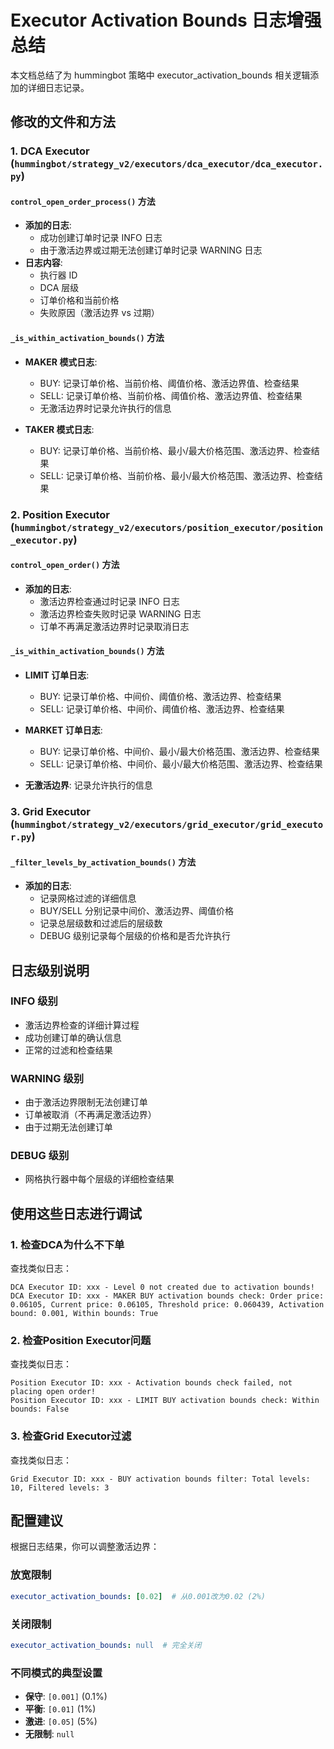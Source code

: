 # Executor Activation Bounds 日志增强总结

本文档总结了为 hummingbot 策略中 executor_activation_bounds 相关逻辑添加的详细日志记录。

## 修改的文件和方法

### 1. DCA Executor (`hummingbot/strategy_v2/executors/dca_executor/dca_executor.py`)

#### `control_open_order_process()` 方法
- **添加的日志**: 
  - 成功创建订单时记录 INFO 日志
  - 由于激活边界或过期无法创建订单时记录 WARNING 日志
- **日志内容**:
  - 执行器 ID
  - DCA 层级
  - 订单价格和当前价格
  - 失败原因（激活边界 vs 过期）

#### `_is_within_activation_bounds()` 方法
- **MAKER 模式日志**:
  - BUY: 记录订单价格、当前价格、阈值价格、激活边界值、检查结果
  - SELL: 记录订单价格、当前价格、阈值价格、激活边界值、检查结果
  - 无激活边界时记录允许执行的信息

- **TAKER 模式日志**:
  - BUY: 记录订单价格、当前价格、最小/最大价格范围、激活边界、检查结果
  - SELL: 记录订单价格、当前价格、最小/最大价格范围、激活边界、检查结果

### 2. Position Executor (`hummingbot/strategy_v2/executors/position_executor/position_executor.py`)

#### `control_open_order()` 方法
- **添加的日志**:
  - 激活边界检查通过时记录 INFO 日志
  - 激活边界检查失败时记录 WARNING 日志
  - 订单不再满足激活边界时记录取消日志

#### `_is_within_activation_bounds()` 方法
- **LIMIT 订单日志**:
  - BUY: 记录订单价格、中间价、阈值价格、激活边界、检查结果
  - SELL: 记录订单价格、中间价、阈值价格、激活边界、检查结果

- **MARKET 订单日志**:
  - BUY: 记录订单价格、中间价、最小/最大价格范围、激活边界、检查结果
  - SELL: 记录订单价格、中间价、最小/最大价格范围、激活边界、检查结果

- **无激活边界**: 记录允许执行的信息

### 3. Grid Executor (`hummingbot/strategy_v2/executors/grid_executor/grid_executor.py`)

#### `_filter_levels_by_activation_bounds()` 方法
- **添加的日志**:
  - 记录网格过滤的详细信息
  - BUY/SELL 分别记录中间价、激活边界、阈值价格
  - 记录总层级数和过滤后的层级数
  - DEBUG 级别记录每个层级的价格和是否允许执行

## 日志级别说明

### INFO 级别
- 激活边界检查的详细计算过程
- 成功创建订单的确认信息
- 正常的过滤和检查结果

### WARNING 级别
- 由于激活边界限制无法创建订单
- 订单被取消（不再满足激活边界）
- 由于过期无法创建订单

### DEBUG 级别
- 网格执行器中每个层级的详细检查结果

## 使用这些日志进行调试

### 1. 检查DCA为什么不下单
查找类似日志：
```
DCA Executor ID: xxx - Level 0 not created due to activation bounds!
DCA Executor ID: xxx - MAKER BUY activation bounds check: Order price: 0.06105, Current price: 0.06105, Threshold price: 0.060439, Activation bound: 0.001, Within bounds: True
```

### 2. 检查Position Executor问题
查找类似日志：
```
Position Executor ID: xxx - Activation bounds check failed, not placing open order!
Position Executor ID: xxx - LIMIT BUY activation bounds check: Within bounds: False
```

### 3. 检查Grid Executor过滤
查找类似日志：
```
Grid Executor ID: xxx - BUY activation bounds filter: Total levels: 10, Filtered levels: 3
```

## 配置建议

根据日志结果，你可以调整激活边界：

### 放宽限制
```yaml
executor_activation_bounds: [0.02]  # 从0.001改为0.02 (2%)
```

### 关闭限制
```yaml
executor_activation_bounds: null  # 完全关闭
```

### 不同模式的典型设置
- **保守**: `[0.001]` (0.1%)
- **平衡**: `[0.01]` (1%)
- **激进**: `[0.05]` (5%)
- **无限制**: `null` 